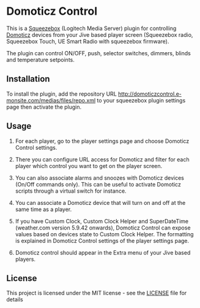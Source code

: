 Domoticz Control
================

This is a [Squeezebox](http://www.mysqueezebox.com) (Logitech Media Server) plugin for controlling [Domoticz](https://domoticz.com) devices from your Jive based player screen (Squeezebox radio, Squeezebox Touch, UE Smart Radio with squeezebox firmware).

The plugin can control ON/OFF, push, selector switches, dimmers, blinds and temperature setpoints.

Installation
------------

To install the plugin, add the repository URL http://domoticzcontrol.e-monsite.com/medias/files/repo.xml to your squeezebox plugin settings page then activate the plugin.

Usage
-----

1. For each player, go to the player settings page and choose Domoticz Control settings.

1. There you can configure URL access for Domoticz and filter for each player which control you want to get on the player screen.

1. You can also associate alarms and snoozes with Domoticz devices (On/Off commands only). This can be useful to activate Domoticz scripts through a virtual switch for instance.

1. You can associate a Domoticz device that will turn on and off at the same time as a player.

1. If you have Custom Clock, Custom Clock Helper and SuperDateTime (weather.com version 5.9.42 onwards), Domoticz Control can expose values based on devices state to Custom Clock Helper. The formatting is explained in Domoticz Control settings of the player settings page.

1. Domoticz control should appear in the Extra menu of your Jive based players.

License
-------

This project is licensed under the MIT license - see the [LICENSE](LICENSE) file for details
